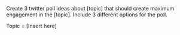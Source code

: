 Create 3 twitter poll ideas about [topic] that should create maximum engagement in the [topic]. Include 3 different options for the poll.

Topic = [Insert here]
